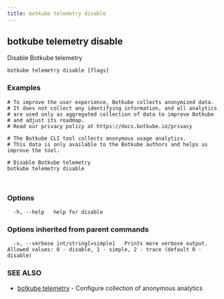 ```yaml
---
title: botkube telemetry disable
---
```


## botkube telemetry disable

Disable Botkube telemetry

```
botkube telemetry disable [flags]
```

### Examples

```
# To improve the user experience, Botkube collects anonymized data.
# It does not collect any identifying information, and all analytics
# are used only as aggregated collection of data to improve Botkube
# and adjust its roadmap.
# Read our privacy policy at https://docs.botkube.io/privacy

# The Botkube CLI tool collects anonymous usage analytics.
# This data is only available to the Botkube authors and helps us improve the tool.

# Disable Botkube telemetry
botkube telemetry disable
		


```

### Options

```
  -h, --help   help for disable
```

### Options inherited from parent commands

```
  -v, --verbose int/string[=simple]   Prints more verbose output. Allowed values: 0 - disable, 1 - simple, 2 - trace (default 0 - disable)
```

### SEE ALSO

* [botkube telemetry](botkube_telemetry.md)	 - Configure collection of anonymous analytics

